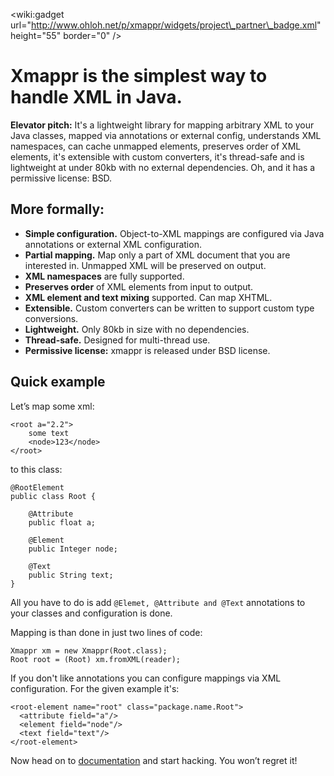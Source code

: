 &lt;wiki:gadget url="http://www.ohloh.net/p/xmappr/widgets/project\_partner\_badge.xml" height="55" border="0" /&gt;

# Xmappr is the simplest way to handle XML in Java. #

**Elevator pitch:** It's a lightweight library for mapping arbitrary XML to your Java classes, mapped via annotations or external config, understands XML namespaces, can cache unmapped elements, preserves order of XML elements, it's extensible with custom converters, it's thread-safe and is lightweight at under 80kb with no external dependencies. Oh, and it has a permissive license: BSD.

## More formally: ##

  * **Simple configuration.** Object-to-XML mappings are configured via Java annotations or external XML configuration.
  * **Partial mapping.** Map only a part of XML document that you are interested in. Unmapped XML will be preserved on output.
  * **XML namespaces** are fully supported.
  * **Preserves order** of XML elements from input to output.
  * **XML element and text mixing** supported. Can map XHTML.
  * **Extensible.** Custom converters can be written to support custom type conversions.
  * **Lightweight.** Only 80kb in size with no dependencies.
  * **Thread-safe.** Designed for multi-thread use.
  * **Permissive license:** xmappr is released under BSD license.

## Quick example ##

Let’s map some xml:

```
<root a="2.2">
    some text
    <node>123</node>
</root>
```

to this class:

```
@RootElement
public class Root {

    @Attribute
    public float a;

    @Element
    public Integer node;

    @Text
    public String text;
}
```
All you have to do is add `@Elemet, @Attribute and @Text` annotations to your classes and configuration is done.

Mapping is than done in just two lines of code:

```
Xmappr xm = new Xmappr(Root.class);
Root root = (Root) xm.fromXML(reader);
```

If you don't like annotations you can configure mappings via XML configuration. For the given example it's:
```
<root-element name="root" class="package.name.Root">
  <attribute field="a"/>
  <element field="node"/>
  <text field="text"/>
</root-element>
```

Now head on to [documentation](QuickStart.md) and start hacking. You won’t regret it!